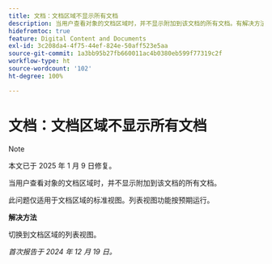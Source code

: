 ```yaml
---
title: 文档：文档区域不显示所有文档
description: 当用户查看对象的文档区域时，并不显示附加到该文档的所有文档。有解决方法可用。
hidefromtoc: true
feature: Digital Content and Documents
exl-id: 3c208da4-4f75-44ef-824e-50aff523e5aa
source-git-commit: 1a3bb95b27fb660011ac4b0380eb599f77319c2f
workflow-type: ht
source-wordcount: '102'
ht-degree: 100%

---
```


# 文档：文档区域不显示所有文档

>[!NOTE]
>
>本文已于 2025 年 1 月 9 日修复。

当用户查看对象的文档区域时，并不显示附加到该文档的所有文档。

此问题仅适用于文档区域的标准视图。列表视图功能按预期运行。

**解决方法**

切换到文档区域的列表视图。

_首次报告于 2024 年 12 月 19 日。_
